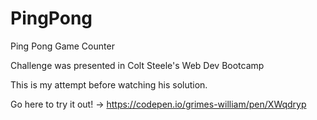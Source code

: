 # PingPong
Ping Pong Game Counter

Challenge was presented in Colt Steele's Web Dev Bootcamp

This is my attempt before watching his solution.

Go here to try it out! -> https://codepen.io/grimes-william/pen/XWqdryp
